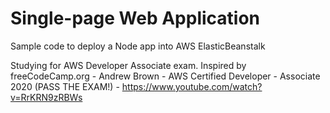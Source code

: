 # Single-page Web Application
Sample code to deploy a Node app into AWS ElasticBeanstalk

Studying for AWS Developer Associate exam. Inspired by freeCodeCamp.org - Andrew Brown - AWS Certified Developer - Associate 2020 (PASS THE EXAM!) - https://www.youtube.com/watch?v=RrKRN9zRBWs 